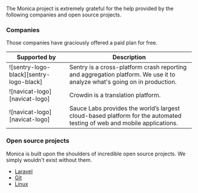 The Monica project is extremely grateful for the help provided by the following companies and open source projects.

### Companies

Those companies have graciously offered a paid plan for free.

| **Supported by**                 | **Description**                                                                               |
|----------------------------------|-----------------------------------------------------------------------------------------------|
| ![sentry-logo-black][sentry-logo-black] | Sentry is a cross-platform crash reporting and aggregation platform. We use it to analyze what's going on in production. |
| ![navicat-logo][navicat-logo]   | Crowdin is a translation platform. |
| ![navicat-logo][navicat-logo]   | Sauce Labs provides the world’s largest cloud-based platform for the automated testing of web and mobile applications. |

### Open source projects

Monica is built upon the shoulders of incredible open source projects. We simply wouldn't exist without them.

* [Laravel](http://laravel.com/)
* [Git](http://git-scm.com/)
* [Linux](http://linux.org/)